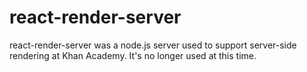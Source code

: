 # react-render-server

react-render-server was a node.js server used to support server-side rendering at Khan Academy. It's no longer used at this time.

